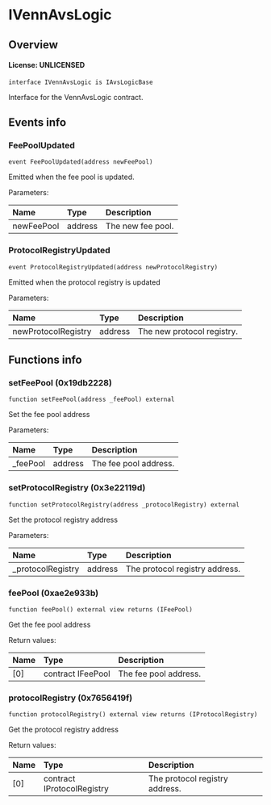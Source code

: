 # IVennAvsLogic

## Overview

#### License: UNLICENSED

```solidity
interface IVennAvsLogic is IAvsLogicBase
```

Interface for the VennAvsLogic contract.
## Events info

### FeePoolUpdated

```solidity
event FeePoolUpdated(address newFeePool)
```

Emitted when the fee pool is updated.


Parameters:

| Name       | Type    | Description       |
| :--------- | :------ | :---------------- |
| newFeePool | address | The new fee pool. |

### ProtocolRegistryUpdated

```solidity
event ProtocolRegistryUpdated(address newProtocolRegistry)
```

Emitted when the protocol registry is updated


Parameters:

| Name                | Type    | Description                |
| :------------------ | :------ | :------------------------- |
| newProtocolRegistry | address | The new protocol registry. |

## Functions info

### setFeePool (0x19db2228)

```solidity
function setFeePool(address _feePool) external
```

Set the fee pool address


Parameters:

| Name     | Type    | Description           |
| :------- | :------ | :-------------------- |
| _feePool | address | The fee pool address. |

### setProtocolRegistry (0x3e22119d)

```solidity
function setProtocolRegistry(address _protocolRegistry) external
```

Set the protocol registry address


Parameters:

| Name              | Type    | Description                    |
| :---------------- | :------ | :----------------------------- |
| _protocolRegistry | address | The protocol registry address. |

### feePool (0xae2e933b)

```solidity
function feePool() external view returns (IFeePool)
```

Get the fee pool address


Return values:

| Name | Type              | Description           |
| :--- | :---------------- | :-------------------- |
| [0]  | contract IFeePool | The fee pool address. |

### protocolRegistry (0x7656419f)

```solidity
function protocolRegistry() external view returns (IProtocolRegistry)
```

Get the protocol registry address


Return values:

| Name | Type                       | Description                    |
| :--- | :------------------------- | :----------------------------- |
| [0]  | contract IProtocolRegistry | The protocol registry address. |
